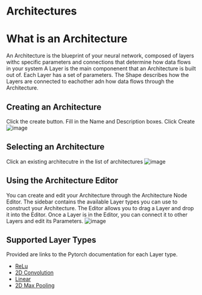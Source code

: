# Architectures

# What is an Architecture

An Architecture is the blueprint of your neural network, composed of layers withc specific parameters and connections that determine how data flows in your system 
A Layer is the main componenent that an Architecture is built out of. Each Layer has a set of parameters. The Shape describes how the Layers are connected to eachother adn how data flows through the Architecture.

## Creating an Architecture
Click the create button. Fill in the Name and Description boxes. Click Create
![image](https://github.com/user-attachments/assets/dc6f411a-ee51-4a6b-bbe1-432b66d08d4a)

## Selecting an Architecture
Click an existing architecutre in the list of architectures
![image](https://github.com/user-attachments/assets/136bcea6-f6f9-49be-a8e4-bceda13b4dc2)

## Using the Architecture Editor
You can create and edit your Architecture through the Architecture Node Editor. The sidebar contains the available Layer types you can use to construct your Architecture. The Editor allows you to drag a Layer and drop it into the Editor.
Once a Layer is in the Editor, you can connect it to other Layers and edit its Parameters.
![image](https://github.com/user-attachments/assets/85359451-fc41-4a86-bed1-160a5ad516c7)


## Supported Layer Types
Provided are links to the Pytorch documentation for each Layer type.

- [ReLu](https://pytorch.org/docs/stable/generated/torch.nn.ReLU.html)
- [2D Convolution](https://pytorch.org/docs/stable/generated/torch.nn.Conv2d.html#torch.nn.Conv2d)
- [Linear](https://pytorch.org/docs/stable/generated/torch.nn.Linear.html#torch.nn.Linear)
- [2D Max Pooling](https://pytorch.org/docs/stable/generated/torch.nn.MaxPool2d.html#torch.nn.MaxPool2d)
